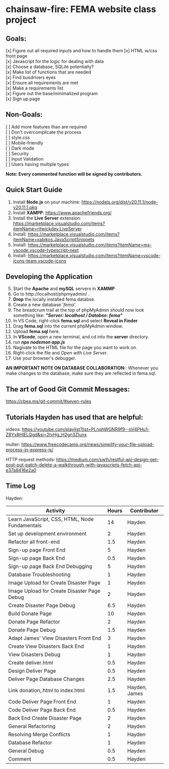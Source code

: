 # chainsaw-fire: FEMA website class project

## Goals:
[x] Figure out all required inputs and how to handle them
[x] HTML w/css front page\
[x] Javascript for the logic for dealing with data\
[x] Choose a database, SQLite potentially?\
[x] Make list of functions that are needed\
[x] Find busdrivers eyes\
[x] Ensure all requirements are met\
[x] Make a requirements list\
[x] Figure out the base/minimalized program\
[x] Sign up page

## Non-Goals:
[ ] Add more features than are required\
[ ] Don't overcomplicate the process\
[ ] style.css\
[ ] Mobile-friendly\
[ ] Dark mode\
[ ] Security\
[ ] Input Validation\
[ ] Users having multiple types

**Note: Every commented function will be signed by contributors.**

## Quick Start Guide

1. Install **Node.js** on your machine: https://nodejs.org/dist/v20.11.1/node-v20.11.1.pkg
2. Install **XAMPP**: https://www.apachefriends.org/
3. Install the **Live Server** extension: https://marketplace.visualstudio.com/items?itemName=ritwickdey.LiveServer
4. Install: https://marketplace.visualstudio.com/items?itemName=xabikos.JavaScriptSnippets
5. Install: https://marketplace.visualstudio.com/items?itemName=ms-vscode.vscode-typescript-next
6. Install: https://marketplace.visualstudio.com/items?itemName=vscode-icons-team.vscode-icons

## Developing the Application

5. Start the **Apache** and **mySQL** servers in **XAMMP** 
6. Go to http://localhost/phpmyadmin/ .
8. **Drop** the locally installed fema databse.
7. Create a new database '*fema*'.
8. The breadcrum trail at the top of phpMyAdmin should now look something like: ***"Server: localhost / Databse: fema"***
9. In VS Code, right-click **fema.sql** and select **Reveal in Finder**
10. Drag **fema.sql** into the current phpMyAdmin window.
11. Upload **fema.sql** here. 
12. In **VScode**, open a new terminal, and cd into the **server** directory.
13. run ***npx nodemon app.js***
14. Nagivate to the HTML file for the page you want to work on.
15. Right-click the file and *Open with Live Server*. 
16. Use your browser's debugger.

**AN IMPORTANT NOTE ON DATABASE COLLABORATION:**: Whenever you make changes to the database, make sure they are reflected in fema.sql.


## The art of Good Git Commit Messages:

https://cbea.ms/git-commit/#seven-rules

## Tutorials Hayden has used that are helpful: 
videos: https://youtube.com/playlist?list=PLnqhWGNR9f9--oV4PHu1-Z8Yx8HlELQgd&si=2tvHg_H2gn3ZIunx

multer: https://www.freecodecamp.org/news/simplify-your-file-upload-process-in-express-js/

HTTP request methods:
https://medium.com/swlh/restful-api-design-get-post-put-patch-delete-a-walkthrough-with-javascripts-fetch-api-e37a8416e2a0

## Time Log

 Hayden:
 
 | Activity | Hours | Contributor |
| -------- | ------- | ----------|
| Learn JavaScript, CSS, HTML, Node Fundamentals | 14 | Hayden |
| Set up development environment | 2 | Hayden |
| Refactor all front-end | 1.5 | Hayden |
| Sign-up page Front End | 5 | Hayden |
| Sign-up page Back End | 0.5 | Hayden |
| Sign-up page Back End Debugging | 5 | Hayden |
| Database Troubleshooting | 1 | Hayden |
| Image Upload for Create Disaster Page | 1 | Hayden |
| Image Upload for Create Disaster Page Debug | 2 | Hayden |
| Create Disaster Page Debug | 6.5 | Hayden |
| Build Donate Page | 10 | Hayden |
| Donate Page Refactor | 2 | Hayden |
| Donate Page Debug | 1.5 | Hayden |
| Adapt James' View Disasters Front End | 3 | Hayden |
| Create View Disasters Back End | 1 | Hayden |
| View Disasters Debug | 1 | Hayden |
| Create deliver.html | 0.5 | Hayden |
| Design Deliver Page | 0.5 | Hayden |
| Deliver Page Database Changes | 2.5 | Hayden |
| Link donation,.html to index.html | 1.5 | Hayden, James |
| Code Deliver Page Front End | 1 | Hayden |
| Code Deliver Page Back End | 0.5 | Hayden |
| Back End Create Disaster Page | 2 | Hayden |
| General Refactoring | 2 | Hayden |
| Resolving Merge Conflicts | 1 | Hayden |
| Database Refactor | 1 | Hayden |
| General Debug | 0.5 | Hayden |
| Comment | 0.5 | Hayden |